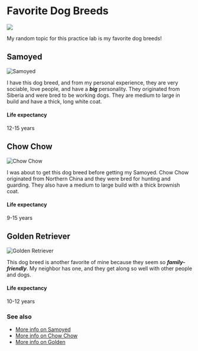 # Favorite Dog Breeds
![](https://www.google.com/url?sa=i&url=https%3A%2F%2Fnews.harvard.edu%2Fgazette%2Fstory%2F2023%2F11%2Fwhat-shapes-your-dogs-personality%2F&psig=AOvVaw2HMx6_EJBatKcEJr_W_pXh&ust=1736980588834000&source=images&cd=vfe&opi=89978449&ved=0CBQQjRxqFwoTCMiL2Imj9ooDFQAAAAAdAAAAABAE)

My random topic for this practice lab is my favorite dog breeds!

## Samoyed
![Samoyed](https://cdn.britannica.com/87/235887-050-3B77621F/Samoyed-dog-mother-with-puppies.jpg)

I have this dog breed, and from my personal experience, they are very sociable, love people, and have a ***big*** personality. They originated from Siberia and were bred to be working dogs. They are medium to large in build and have a thick, long white coat.

#### Life expectancy 
12-15 years

## Chow Chow
![Chow Chow](https://i.ytimg.com/vi/iGUzdwLHSdU/hq720.jpg?sqp=-oaymwEhCK4FEIIDSFryq4qpAxMIARUAAAAAGAElAADIQj0AgKJD&rs=AOn4CLCi-KNGNvjtfrhJ08GLW_W4kOe6aw)

I was about to get this dog breed before getting my Samoyed. Chow Chow originated from Northern China and they were bred for hunting and guarding. They also have a medium to large build with a thick brownish coat.

#### Life expectancy 
9-15 years

## Golden Retriever
![Golden Retriever](https://images.photowall.com/products/57215/golden-retriever-puppy.jpg?h=699&q=85)

This dog breed is another favorite of mine because they seem so ***family-friendly***. My neighbor has one, and they get along so well with other people and dogs. 

#### Life expectancy 
10-12 years

### See also
- [More info on Samoyed](https://en.wikipedia.org/wiki/Samoyed_dog)
- [More info on Chow Chow](https://en.wikipedia.org/wiki/Chow_Chow)
- [More info on Golden](https://en.wikipedia.org/wiki/Golden_Retriever)
